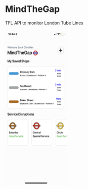 # MindTheGap
 TFL API to monitor London Tube Lines

<img src="https://github.com/jesusrafaelchris/MindTheGap/blob/main/MTG1.PNG" width="200" height="500">

